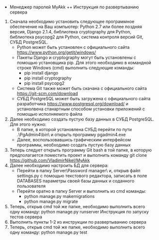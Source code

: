 ﻿+ Менеджер паролей MyAkk
++ Инструкция по развертыванию сервера
1. Сначала необходимо установить следующее программное обеспечение на Ваш компьютер: Python 2.7 или более поздняя версия, Django 2.1.4, библиотека cryptography для Python, библиотека psycopg2 для Python, система контроля версий Git, СУБД PostgreSQL.
	- Python может быть установлен с официального сайта https://www.python.org/getit/windows/
	- Пакеты Django и cryptography могут быть установлены с помощью установщика pip. Для этого необходимо в командной строке Windows (cmd) выполнить следующие команды:
		- pip install django
		- pip install cryptography
		- pip install psycopg2
	- Система Git также может быть скачана с официального сайта https://git-scm.com/download
	- СУБД PostgreSQL может быть загружена с официального сайта разработчика https://www.postgresql.org/download/ и устанолвена станартным способом установки приложений с помощью исполняемого файла
2. Далее необходимо создать пустую базу данных в СУБД PostgreSQL. Для этого нужно:
	- В папке, в которой установлена СУБД перейти по пути .\PgAdmin4\bin\ и открыть программу pgadmin4.exe
	- Далее, воспользовавшись графическим интерфейсом программы, необходимо создать пустую базу данных
3. Теперь следует открыть программу Git bash в той папке, в которую предполагается поместить проект и выполнить команду git clone https://github.com/VladimirNikel/MyAkk
4. Далее необходимо настроить БД для сервера:
	- Перейти в папку Server\Password manager\ и, открыв файл settings.py с помощью текстового редактора, записать в поле DATABASES параметры своей базы данных и соданного пользователя
	- Перейти оратно в папку Server и выполнить из cmd команды:
		- python manage.py makemigrations
		- python manage.py migrate
5. Теперь, открыв cmd той же папке, необходимо выполнить всего одну команду: python manage.py runserver 
Инструкция по запуску тестов сервера
1. Выполнить пункты 1-2 из инструкции по развертыванию сервера
2. Теперь, открыв cmd той же папке, необходимо выполнить всего одну команду: python manage.py test